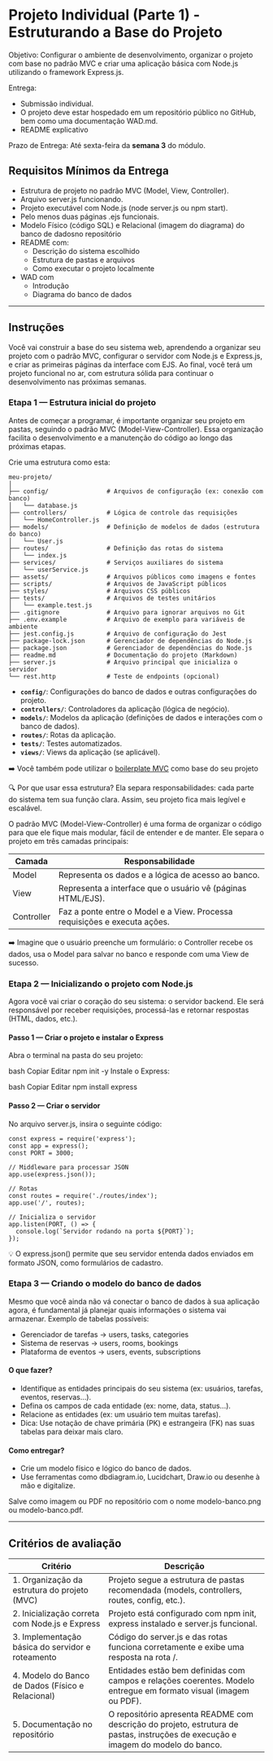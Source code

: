 
# Projeto Individual (Parte 1) - Estruturando a Base do Projeto

Objetivo:
Configurar o ambiente de desenvolvimento, organizar o projeto com base no padrão MVC e criar uma aplicação básica com Node.js utilizando o framework Express.js.

Entrega:
- Submissão individual.
- O projeto deve estar hospedado em um repositório público no GitHub, bem como uma documentação WAD.md.
- README explicativo

Prazo de Entrega:
Até sexta-feira da **semana 3** do módulo.

##  Requisitos Mínimos da Entrega
- Estrutura de projeto no padrão MVC (Model, View, Controller).
- Arquivo server.js funcionando.
- Projeto executável com Node.js (node server.js ou npm start).
- Pelo menos duas páginas .ejs funcionais.
- Modelo Físico (código SQL) e Relacional (imagem do diagrama) do banco de dadosno repositório
- README com:
    - Descrição do sistema escolhido
    - Estrutura de pastas e arquivos
    - Como executar o projeto localmente
- WAD com
    - Introdução
    - Diagrama do banco de dados


---

## Instruções

Você vai construir a base do seu sistema web, aprendendo a organizar seu projeto com o padrão MVC, configurar o servidor com Node.js e Express.js, e criar as primeiras páginas da interface com EJS. Ao final, você terá um projeto funcional no ar, com estrutura sólida para continuar o desenvolvimento nas próximas semanas.

### Etapa 1 — Estrutura inicial do projeto

Antes de começar a programar, é importante organizar seu projeto em pastas, seguindo o padrão MVC (Model-View-Controller). Essa organização facilita o desenvolvimento e a manutenção do código ao longo das próximas etapas.

Crie uma estrutura como esta:

```
meu-projeto/
│
├── config/                # Arquivos de configuração (ex: conexão com banco)
│   └── database.js
├── controllers/           # Lógica de controle das requisições
│   └── HomeController.js
├── models/                # Definição de modelos de dados (estrutura do banco)
│   └── User.js
├── routes/                # Definição das rotas do sistema
│   └── index.js
├── services/              # Serviços auxiliares do sistema
│   └── userService.js
├── assets/                # Arquivos públicos como imagens e fontes
├── scripts/               # Arquivos de JavaScript públicos
├── styles/                # Arquivos CSS públicos
├── tests/                 # Arquivos de testes unitários
│   └── example.test.js
├── .gitignore             # Arquivo para ignorar arquivos no Git
├── .env.example           # Arquivo de exemplo para variáveis de ambiente
├── jest.config.js         # Arquivo de configuração do Jest
├── package-lock.json      # Gerenciador de dependências do Node.js
├── package.json           # Gerenciador de dependências do Node.js
├── readme.md              # Documentação do projeto (Markdown)
├── server.js              # Arquivo principal que inicializa o servidor
└── rest.http              # Teste de endpoints (opcional)

```

* **`config/`**: Configurações do banco de dados e outras configurações do projeto.
* **`controllers/`**: Controladores da aplicação (lógica de negócio).
* **`models/`**: Modelos da aplicação (definições de dados e interações com o banco de dados).
* **`routes/`**: Rotas da aplicação.
* **`tests/`**: Testes automatizados.
* **`views/`**: Views da aplicação (se aplicável).

➡️  Você também pode utilizar o [boilerplate MVC](https://github.com/afonsobrandaointeli/mvc-boilerplate) como base do seu projeto

🔍 Por que usar essa estrutura? Ela separa responsabilidades: cada parte do sistema tem sua função clara. Assim, seu projeto fica mais legível e escalável.

O padrão MVC (Model-View-Controller) é uma forma de organizar o código para que ele fique mais modular, fácil de entender e de manter. Ele separa o projeto em três camadas principais:

|Camada | Responsabilidade|
| ------------- | ------------- |
|Model | Representa os dados e a lógica de acesso ao banco.|
|View | Representa a interface que o usuário vê (páginas HTML/EJS).|
|Controller | Faz a ponte entre o Model e a View. Processa requisições e executa ações.|


➡️ Imagine que o usuário preenche um formulário: o Controller recebe os dados, usa o Model para salvar no banco e responde com uma View de sucesso.



### Etapa 2 — Inicializando o projeto com Node.js
Agora você vai criar o coração do seu sistema: o servidor backend. Ele será responsável por receber requisições, processá-las e retornar respostas (HTML, dados, etc.).
#### Passo 1 — Criar o projeto e instalar o Express
Abra o terminal na pasta do seu projeto:

bash
Copiar
Editar
npm init -y
Instale o Express:

bash
Copiar
Editar
npm install express
#### Passo 2 — Criar o servidor
No arquivo server.js, insira o seguinte código:
```
const express = require('express');
const app = express();
const PORT = 3000;

// Middleware para processar JSON
app.use(express.json());

// Rotas
const routes = require('./routes/index');
app.use('/', routes);

// Inicializa o servidor
app.listen(PORT, () => {
  console.log(`Servidor rodando na porta ${PORT}`);
});
```
💡 O express.json() permite que seu servidor entenda dados enviados em formato JSON, como formulários de cadastro.

### Etapa 3 — Criando o modelo do banco de dados

Mesmo que você ainda não vá conectar o banco de dados à sua aplicação agora, é fundamental já planejar quais informações o sistema vai armazenar. Exemplo de tabelas possíveis:

- Gerenciador de tarefas → users, tasks, categories
- Sistema de reservas → users, rooms, bookings
- Plataforma de eventos → users, events, subscriptions

#### O que fazer?
- Identifique as entidades principais do seu sistema (ex: usuários, tarefas, eventos, reservas...).
- Defina os campos de cada entidade (ex: nome, data, status...).
- Relacione as entidades (ex: um usuário tem muitas tarefas).
- Dica: Use notação de chave primária (PK) e estrangeira (FK) nas suas tabelas para deixar mais claro.

#### Como entregar?
- Crie um modelo físico e lógico do banco de dados.
- Use ferramentas como dbdiagram.io, Lucidchart, Draw.io ou desenhe à mão e digitalize.

Salve como imagem ou PDF no repositório com o nome modelo-banco.png ou modelo-banco.pdf.

---

## Critérios de avaliação

| Critério | Descrição | 
| ------------- | ------------- |
| 1. Organização da estrutura do projeto (MVC) | Projeto segue a estrutura de pastas recomendada (models, controllers, routes, config, etc.). | 
| 2. Inicialização correta com Node.js e Express | Projeto está configurado com npm init, express instalado e server.js funcional. |
| 3. Implementação básica do servidor e roteamento | Código do server.js e das rotas funciona corretamente e exibe uma resposta na rota /. | 
| 4. Modelo do Banco de Dados (Físico e Relacional) | Entidades estão bem definidas com campos e relações coerentes. Modelo entregue em formato visual (imagem ou PDF). |
| 5. Documentação no repositório | O repositório apresenta README com descrição do projeto, estrutura de pastas, instruções de execução e imagem do modelo do banco. | 
